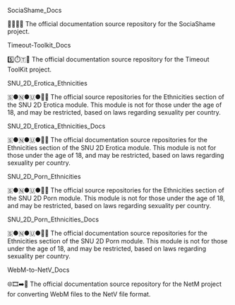 
SociaShame_Docs

👥️😞️👥️📖️ The official documentation source repository for the SociaShame project.

Timeout-Toolkit_Docs

5️⃣️⏱️🇹📖️ The official documentation source repository for the Timeout ToolKit project.

SNU_2D_Erotica_Ethnicities

🇸●🇳●🇺●🔞️💾️ The official source repositories for the Ethnicities section of the SNU 2D Erotica module. This module is not for those under the age of 18, and may be restricted, based on laws regarding sexuality per country.

SNU_2D_Erotica_Ethnicities_Docs

🇸●🇳●🇺●🔞️📖️ The official documentation source repositories for the Ethnicities section of the SNU 2D Erotica module. This module is not for those under the age of 18, and may be restricted, based on laws regarding sexuality per country.

SNU_2D_Porn_Ethnicities

🇸●🇳●🇺●🔞️💾️ The official source repositories for the Ethnicities section of the SNU 2D Porn module. This module is not for those under the age of 18, and may be restricted, based on laws regarding sexuality per country.

SNU_2D_Porn_Ethnicities_Docs

🇸●🇳●🇺●🔞️📖️ The official documentation source repositories for the Ethnicities section of the SNU 2D Porn module. This module is not for those under the age of 18, and may be restricted, based on laws regarding sexuality per country.

WebM-to-NetV_Docs

🌐️🎞️➡️📖️ The official documentation source repository for the NetM project for converting WebM files to the NetV file format.

